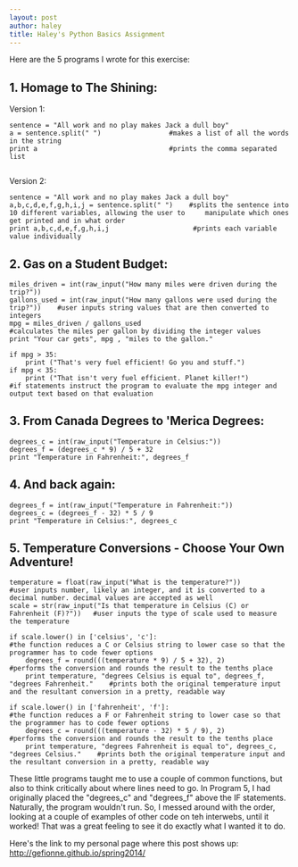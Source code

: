 ```yaml
---
layout: post
author: haley
title: Haley's Python Basics Assignment
---
```


Here are the 5 programs I wrote for this exercise:

## 1. Homage to The Shining:

Version 1:

```
sentence = "All work and no play makes Jack a dull boy"
a = sentence.split(" ")                 #makes a list of all the words in the string
print a                                 #prints the comma separated list
    
```

Version 2:

```
sentence = "All work and no play makes Jack a dull boy"
a,b,c,d,e,f,g,h,i,j = sentence.split(" ")    #splits the sentence into 10 different variables, allowing the user to     manipulate which ones get printed and in what order
print a,b,c,d,e,f,g,h,i,j                     #prints each variable value individually

```


## 2. Gas on a Student Budget:

```
miles_driven = int(raw_input("How many miles were driven during the trip?"))
gallons_used = int(raw_input("How many gallons were used during the trip?"))    #user inputs string values that are then converted to integers
mpg = miles_driven / gallons_used                                               #calculates the miles per gallon by dividing the integer values
print "Your car gets", mpg , "miles to the gallon."

if mpg > 35:
    print ("That's very fuel efficient! Go you and stuff.")
if mpg < 35:
    print ("That isn't very fuel efficient. Planet killer!")                     #if statements instruct the program to evaluate the mpg integer and output text based on that evaluation

```


## 3. From Canada Degrees to 'Merica Degrees:

```
degrees_c = int(raw_input("Temperature in Celsius:"))
degrees_f = (degrees_c * 9) / 5 + 32
print "Temperature in Fahrenheit:", degrees_f

```


## 4. And back again:

```
degrees_f = int(raw_input("Temperature in Fahrenheit:"))
degrees_c = (degrees_f - 32) * 5 / 9
print "Temperature in Celsius:", degrees_c

```


## 5. Temperature Conversions - Choose Your Own Adventure!

```
temperature = float(raw_input("What is the temperature?"))                        #user inputs number, likely an integer, and it is converted to a decimal number. decimal values are accepted as well
scale = str(raw_input("Is that temperature in Celsius (C) or Fahrenheit (F)?"))   #user inputs the type of scale used to measure the temperature

if scale.lower() in ['celsius', 'c']:                                                     #the function reduces a C or Celsius string to lower case so that the programmer has to code fewer options
    degrees_f = round(((temperature * 9) / 5 + 32), 2)                                    #performs the conversion and rounds the result to the tenths place
    print temperature, "degrees Celsius is equal to", degrees_f, "degrees Fahrenheit."    #prints both the original temperature input and the resultant conversion in a pretty, readable way

if scale.lower() in ['fahrenheit', 'f']:                                                  #the function reduces a F or Fahrenheit string to lower case so that the programmer has to code fewer options
    degrees_c = round(((temperature - 32) * 5 / 9), 2)                                    #performs the conversion and rounds the result to the tenths place
    print temperature, "degrees Fahrenheit is equal to", degrees_c, "degrees Celsius."    #prints both the original temperature input and the resultant conversion in a pretty, readable way

```

These little programs taught me to use a couple of common functions, but also to think critically about where lines need to go.
In Program 5, I had originally placed the "degrees_c" and "degrees_f" above the IF statements. Naturally, the program wouldn't run.
So, I messed around with the order, looking at a couple of examples of other code on teh interwebs, until it worked! That was a great feeling to see it do exactly what I wanted it to do.

Here's the link to my personal page where this post shows up: http://gefionne.github.io/spring2014/
